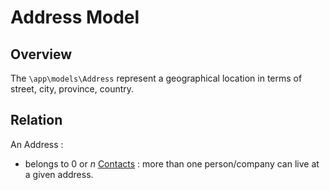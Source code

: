# Address Model

## Overview

The `\app\models\Address` represent a geographical location in terms of street, city, province, country.

## Relation

An Address :
- belongs to 0 or *n* [Contacts](contact.md) : more than one person/company can live at a given address.